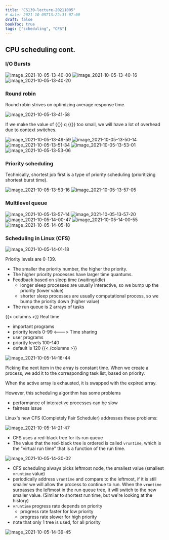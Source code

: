 ```yaml
---
title: "CS139-lecture-20211005"
# date: 2021-10-05T13:22:31-07:00
draft: false
bookToc: true
tags: ["scheduling", "CFS"]
---
```


## CPU scheduling cont.

### I/O Bursts

![image_2021-10-05-13-40-00](/notes/image_2021-10-05-13-40-00.png)
![image_2021-10-05-13-40-16](/notes/image_2021-10-05-13-40-16.png)
![image_2021-10-05-13-40-20](/notes/image_2021-10-05-13-40-20.png)

### Round robin

Round robin strives on optimizing average response time.

![image_2021-10-05-13-41-58](/notes/image_2021-10-05-13-41-58.png)

If we make the value of {{<k>}} q {{</k>}} too small, we will have a lot of overhead due to context switches.

![image_2021-10-05-13-49-59](/notes/image_2021-10-05-13-49-59.png)
![image_2021-10-05-13-50-14](/notes/image_2021-10-05-13-50-14.png)
![image_2021-10-05-13-51-34](/notes/image_2021-10-05-13-51-34.png)
![image_2021-10-05-13-53-01](/notes/image_2021-10-05-13-53-01.png)
![image_2021-10-05-13-53-06](/notes/image_2021-10-05-13-53-06.png)

### Priority scheduling

Technically, shortest job first is a type of priority scheduling (prioritizing shortest burst time).

![image_2021-10-05-13-53-16](/notes/image_2021-10-05-13-53-16.png)
![image_2021-10-05-13-57-05](/notes/image_2021-10-05-13-57-05.png)

### Multilevel queue

![image_2021-10-05-13-57-14](/notes/image_2021-10-05-13-57-14.png)
![image_2021-10-05-13-57-20](/notes/image_2021-10-05-13-57-20.png)
![image_2021-10-05-14-00-47](/notes/image_2021-10-05-14-00-47.png)
![image_2021-10-05-14-00-55](/notes/image_2021-10-05-14-00-55.png)
![image_2021-10-05-14-05-18](/notes/image_2021-10-05-14-05-18.png)

### Scheduling in Linux (CFS)

![image_2021-10-05-14-01-18](/notes/image_2021-10-05-14-01-18.png)

Priority levels are 0-139.
- The smaller the priority number, the higher the priority.
- The higher priority processes have larger time quantums.
- Feedback based on sleep time (waiting/idle)
    - longer sleep processes are usually interactive, so we bump up the priority (lower value)
    - shorter sleep processes are usually computational process, so we bump the priority down (higher value)
- The run queue is 2 arrays of tasks

{{< columns >}}
Real time
- important programs
- priority levels 0-99
<--->
Time sharing
- user programs
- priority levels 100-140
- default is 120
{{< /columns >}}

![image_2021-10-05-14-16-44](/notes/image_2021-10-05-14-16-44.png)

Picking the next item in the array is constant time.
When we create a process, we add it to the corresponding task list, based on priority.

When the active array is exhausted, it is swapped with the expired array.

However, this scheduling algorithm has some problems
- performance of interactive processes can be slow
- fairness issue

Linux's new CFS (Completely Fair Scheduler) addresses these problems:

![image_2021-10-05-14-21-47](/notes/image_2021-10-05-14-21-47.png)

- CFS uses a red-black tree for its run queue
- The value that the red-black tree is ordered is called `vruntime`, which is the "virtual run time" that is a function of the run time.

![image_2021-10-05-14-30-02](/notes/image_2021-10-05-14-30-02.png)

- CFS scheduling always picks leftmost node, the smallest value (smallest `vruntime` value)
- periodically address `vruntime` and compare to the leftmost, if it is still smaller we will allow the process to continue to run.
When the `vruntime` surpasses the leftmost in the run queue tree, it will switch to the new smaller value.
(Similar to shortest run time, but we're looking at the history)
- `vruntime` progress rate depends on priority
    - progress rate faster for low priority
    - progress rate slower for high priority
- note that only 1 tree is used, for all priority

![image_2021-10-05-14-39-45](/notes/image_2021-10-05-14-39-45.png)

